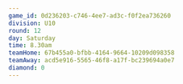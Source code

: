 ```yaml
---
game_id: 0d236203-c746-4ee7-ad3c-f0f2ea736260
division: U10
round: 12
day: Saturday
time: 8.30am
teamHome: 67b455a0-bfbb-4164-9664-10209d098358
teamAway: acd5e916-5565-46f8-a17f-bc239694a0e7
diamond: 0
---
```

